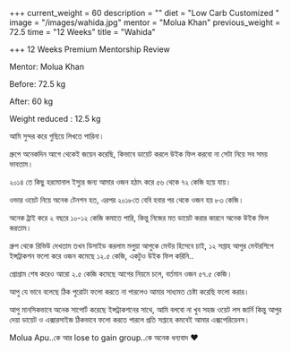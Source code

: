 +++
current_weight = 60
description = ""
diet = "Low Carb Customized "
image = "/images/wahida.jpg"
mentor = "Molua Khan"
previous_weight = 72.5
time = "12 Weeks"
title = "Wahida"

+++
12 Weeks Premium Mentorship Review

Mentor: Molua Khan

Before: 72.5 kg

After: 60 kg

Weight reduced : 12.5 kg

আমি সুন্দর করে গুছিয়ে লিখতে পারিনা।

গ্রুপে অনেকদিন আগে থেকেই জয়েন করেছি, কিভাবে ডায়েট করলে উইক ফিল করবো না সেটা নিয়ে সব সময় ভাবতাম।

২০১৪ তে কিছু হরমোনাল ইস্যুর জন্য আমার ওজন হঠাৎ করে ৫৬ থেকে ৭২ কেজি হয়ে যায়।

ওভার ওয়েট নিয়ে অনেক টেনশন হত, এরপর ২০১৮তে বেবি হবার পর থেকে ওজন হয় ৮৩ কেজি।

অনেক ট্রাই করে ২ বছরে ১০-১২ কেজি কমাতে পারি, কিন্তু নিজের মত ডায়েট করার কারনে অনেক উইক ফিল করতাম।

গ্রুপ থেকে রিভিউ দেখতাম তখন ডিসাইড করলাম মলু্য়া আপুকে মেন্টর হিসেবে চাই, ১২ সপ্তাহ আপুর মেন্টরশিপে ইন্সট্রাকশন ফলো করে ওজন কমেছে ১২.৫ কেজি, একটুও উইক ফিল করিনি..

প্রোগ্রাম শেষ করেও আরো ২.৫ কেজি কমেছে আগের নিয়মে চলে, বর্তমান ওজন ৫৭.৫ কেজি।

আপু যে ভাবে বলেছে ঠিক পুরোটা ফলো করতে না পারলেও আমার সাধ্যমত চেষ্টা করেছি ফলো করার।

আপু মানসিকভাবে অনেক সাপোর্ট করেছে ইন্সট্রাকশনের সাথে, আমি বলবো না খুব সহজ ওয়েট লস জার্নি কিন্তু আপুর দেয়া ডায়েট ও এক্সারসাইজ ঠিকভাবে ফলো করতে পারলে প্রতি সপ্তাহে কমবেই আমার এক্সপেরিয়েনস।

Molua Apu..কে আর lose to gain group..কে অনেক ধন্যবাদ ❤️
